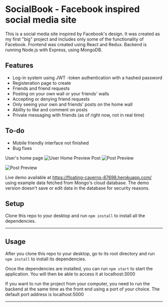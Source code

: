 SocialBook - Facebook inspired social media site
============

This is a social media site inspired by Facebook's design. It was created as my first "big" project and includes only some of the functionality of Facebook.
Frontend was created using React and Redux. Backend is running Node.js with Express, using MongoDB.

## Features
- Log-in system using JWT -token authentication with a hashed password
- Registeration page to create
- Friends and friend requests
- Posting on your own wall or your friends' walls
- Accepting or denying friend requests
- Only seeing your own and friends' posts on the home wall
- Ability to like and comment on posts
- Private messaging with friends (as of right now, not in real time)

## To-do
- Mobile friendly interface not finished
- Bug fixes

User's home page
![User Home Preview](https://imgur.com/a/B2w9TBC)
Post
![Post Preview](https://imgur.com/a/iGCNc10)

<img src="https://imgur.com/a/iGCNc10" alt="Post Preview">


Live demo available at https://floating-caverns-87698.herokuapp.com/ using example data fetched from Mongo's cloud database. The demo version doesn't save or edit data in the database for security reasons.


## Setup
Clone this repo to your desktop and run `npm install` to install all the dependencies.

---

## Usage
After you clone this repo to your desktop, go to its root directory and run `npm install` to install its dependencies.

Once the dependencies are installed, you can run  `npm start` to start the application. You will then be able to access it at localhost:3000

If you want to run the project from your computer, you need to run the backend at the same time as the front end using a port of your choice. The default port address is localhost:5000

---
